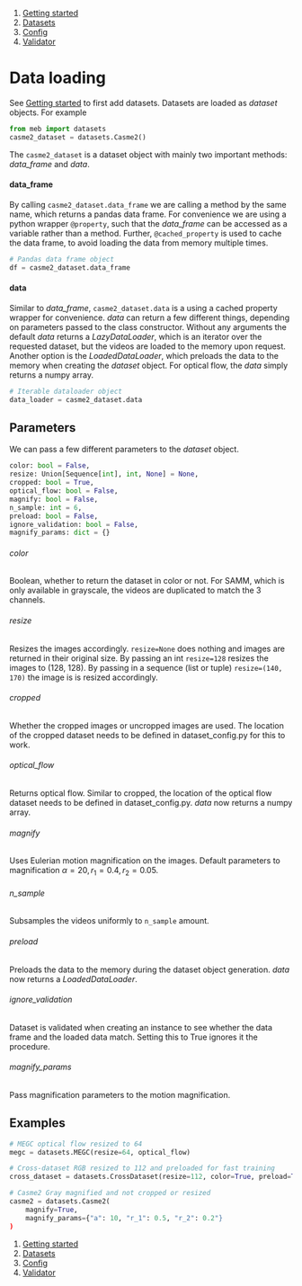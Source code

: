1. [Getting started](getting_started.md)
2. [Datasets](datasets.md)
3. [Config](config.md)
4. [Validator](validator.md)

# Data loading
See [Getting started](getting_started.md) to first add datasets. Datasets are loaded as *dataset* objects. For example 

```python
from meb import datasets
casme2_dataset = datasets.Casme2()
```


The `casme2_dataset` is a dataset object with mainly two important methods: *data_frame* and *data*.

#### data_frame
By calling `casme2_dataset.data_frame` we are calling a method by the same name, which returns a pandas data frame. For convenience we are using a python wrapper `@property`, such that the *data_frame* can be accessed as a variable rather than a method. Further, `@cached_property` is used to cache the data frame, to avoid loading the data from memory multiple times.

```python
# Pandas data frame object
df = casme2_dataset.data_frame
```

#### data
Similar to *data_frame*, `casme2_dataset.data` is a using a cached property wrapper for convenience. *data* can return a few different things, depending on parameters passed to the class constructor. Without any arguments the default *data* returns a *LazyDataLoader*, which is an iterator over the requested dataset, but the videos are loaded to the memory upon request. Another option is the *LoadedDataLoader*, which preloads the data to the memory when creating the *dataset* object. For optical flow, the *data* simply returns a numpy array.

```python
# Iterable dataloader object
data_loader = casme2_dataset.data
```


## Parameters
We can pass a few different parameters to the *dataset* object.

```python
color: bool = False,
resize: Union[Sequence[int], int, None] = None,
cropped: bool = True,
optical_flow: bool = False,
magnify: bool = False,
n_sample: int = 6,
preload: bool = False,
ignore_validation: bool = False,
magnify_params: dict = {}
```

###### color
Boolean, whether to return the dataset in color or not. For SAMM, which is only available in grayscale, the videos are duplicated to match the 3 channels.

###### resize
Resizes the images accordingly. `resize=None` does nothing and images are returned in their original size. By passing an int `resize=128` resizes the images to (128, 128). By passing in a sequence (list or tuple) `resize=(140, 170)` the image is is resized accordingly.

###### cropped
Whether the cropped images or uncropped images are used. The location of the cropped dataset needs to be defined in dataset_config.py for this to work.

###### optical_flow
Returns optical flow. Similar to cropped, the location of the optical flow dataset needs to be defined in dataset_config.py. *data* now returns a numpy array.

###### magnify
Uses Eulerian motion magnification on the images. Default parameters to magnification $\alpha = 20, r_1 = 0.4, r_2 = 0.05$.

###### n_sample
Subsamples the videos uniformly to `n_sample` amount.

###### preload
Preloads the data to the memory during the dataset object generation. *data* now returns a *LoadedDataLoader*.

###### ignore_validation
Dataset is validated when creating an instance to see whether the data frame and the loaded data match. Setting this to True ignores it the procedure.


###### magnify_params
Pass magnification parameters to the motion magnification.


## Examples
```python
# MEGC optical flow resized to 64
megc = datasets.MEGC(resize=64, optical_flow)

# Cross-dataset RGB resized to 112 and preloaded for fast training
cross_dataset = datasets.CrossDataset(resize=112, color=True, preload=True)

# Casme2 Gray magnified and not cropped or resized
casme2 = datasets.Casme2(
    magnify=True,
    magnify_params={"a": 10, "r_1": 0.5, "r_2": 0.2"}
)
```

1. [Getting started](getting_started.md)
2. [Datasets](datasets.md)
3. [Config](config.md)
4. [Validator](validator.md)

